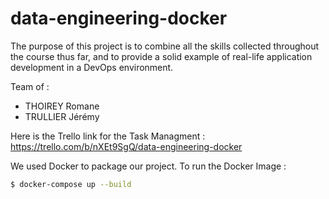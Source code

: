 # data-engineering-docker

The purpose of this project is to combine all the skills collected throughout the course thus far, and to provide a solid example of real-life application development in a DevOps environment.

Team of :
- THOIREY Romane 
- TRULLIER Jérémy

Here is the Trello link for the Task Managment : https://trello.com/b/nXEt9SgQ/data-engineering-docker

We used Docker to package our project. To run the Docker Image : 

```sh
$ docker-compose up --build
```

